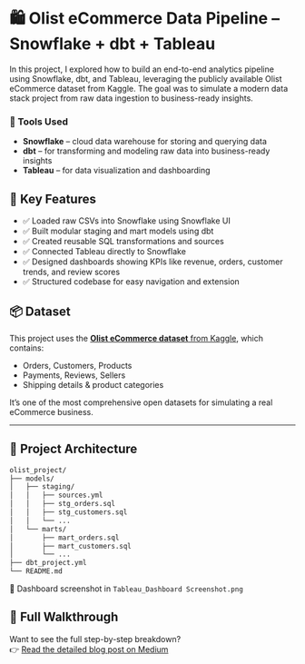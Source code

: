 # 🛍️ Olist eCommerce Data Pipeline – Snowflake + dbt + Tableau

In this project, I explored how to build an end-to-end analytics pipeline using Snowflake, dbt, and Tableau, leveraging the publicly available Olist eCommerce dataset from Kaggle. The goal was to simulate a modern data stack project from raw data ingestion to business-ready insights.

### 🔧 Tools Used
- **Snowflake** – cloud data warehouse for storing and querying data
- **dbt** – for transforming and modeling raw data into business-ready insights
- **Tableau** – for data visualization and dashboarding

## 🌟 Key Features

- ✅ Loaded raw CSVs into Snowflake using Snowflake UI
- ✅ Built modular staging and mart models using dbt  
- ✅ Created reusable SQL transformations and sources  
- ✅ Connected Tableau directly to Snowflake  
- ✅ Designed dashboards showing KPIs like revenue, orders, customer trends, and review scores  
- ✅ Structured codebase for easy navigation and extension  

## 📦 Dataset

This project uses the [**Olist eCommerce dataset** from Kaggle](https://www.kaggle.com/datasets/olistbr/brazilian-ecommerce), which contains:
- Orders, Customers, Products
- Payments, Reviews, Sellers
- Shipping details & product categories

It’s one of the most comprehensive open datasets for simulating a real eCommerce business.

---

## 📐 Project Architecture

```bash
olist_project/
├── models/
│   ├── staging/
│   │   ├── sources.yml
│   │   ├── stg_orders.sql
│   │   ├── stg_customers.sql
│   │   └── ...
│   └── marts/
│       ├── mart_orders.sql
│       ├── mart_customers.sql
│       └── ...
├── dbt_project.yml
└── README.md
```

👀 Dashboard screenshot in `Tableau_Dashboard Screenshot.png`

## 📖 Full Walkthrough

Want to see the full step-by-step breakdown?  
👉 [Read the detailed blog post on Medium](https://medium.com/@akshathakulal/building-an-end-to-end-data-pipeline-with-snowflake-dbt-tableau-using-olist-ecommerce-data-7b824d01c07f)

